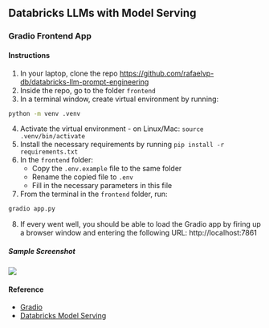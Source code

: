 ## Databricks LLMs with Model Serving
### Gradio Frontend App

#### Instructions

1. In your laptop, clone the repo https://github.com/rafaelvp-db/databricks-llm-prompt-engineering
2. Inside the repo, go to the folder `frontend`
3. In a terminal window, create virtual environment by running:
```bash
python -m venv .venv
```
4. Activate the virtual environment - on Linux/Mac: `source .venv/bin/activate`
5. Install the necessary requirements by running `pip install -r requirements.txt`
6. In the `frontend` folder:
    * Copy the `.env.example` file to the same folder
    * Rename the copied file to `.env`
    * Fill in the necessary parameters in this file
7. From the terminal in the `frontend` folder, run:
```bash
gradio app.py
```
8. If every went well, you should be able to load the Gradio app by firing up a browser window and entering the following URL: http://localhost:7861

##### Sample Screenshot

<img src="https://github.com/rafaelvp-db/databricks-llm-prompt-engineering/blob/main/frontend/img/gradio.png?raw=true" />

#### Reference

* [Gradio](https://www.gradio.app/)
* [Databricks Model Serving](https://docs.databricks.com/en/machine-learning/model-serving/index.html)
